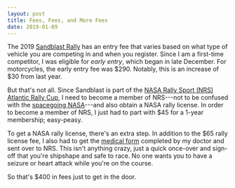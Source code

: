 ```yaml
---
layout: post
title: Fees, Fees, and More Fees
date: 2019-01-09
---
```


The 2019 [Sandblast Rally](https://www.sandblastrally.com/) has an entry fee that varies based on what type of vehicle you are competing in and when you register. Since I am a first-time competitor, I was eligible for _early entry_, which began in late December. For motorcycles, the early entry fee was $290. Notably, this is an increase of $30 from last year.

But that's not all. Since Sandblast is part of the [NASA Rally Sport (NRS)](http://nasarallysport.com/main/) [Atlantic Rally Cup](http://nasarallysport.com/main/Atlantic-Rally-Cup), I need to become a member of NRS---not to be confused with the [spacegoing NASA](https://www.nasa.gov/)---and also obtain a NASA rally license. In order to become a member of NRS, I just had to part with $45 for a 1-year membership; easy-peasy.

To get a NASA rally license, there's an extra step. In addition to the $65 rally license fee, I also had to get the [medical form](http://nasarallysport.com/main/rally202) completed by my doctor and sent over to NRS. This isn't anything crazy, just a quick once-over and sign-off that you're shipshape and safe to race. No one wants you to have a seizure or heart attack while you're on the course.

So that's $400 in fees just to get in the door.
